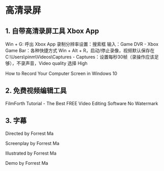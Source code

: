 # 高清录屏

## 1. 自带高清录屏工具 Xbox App
Win + G: 呼出 Xbox App
录制分辨率设置：搜索框 输入：Game DVR
	- Xbox Game Bar：各种快捷方式 Win + Alt + R，启动/停止录像，视频默认保存在 C:\Users\pinm\Videos\Captures
	- Captures：设置每秒30帧（录操作应该足够），不录声音，Video quality 选择 High

How to Record Your Computer Screen in Windows 10

## 2. 免费视频编辑工具
FilmForth Tutorial - The Best FREE Video Editing Software No Watermark

## 3. 字幕
Directed by Forrest Ma

Screenplay by Forrest Ma

Illustrated by Forrest Ma

Demo by Forrest Ma
